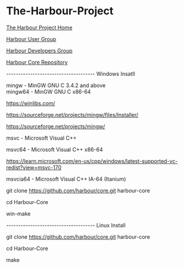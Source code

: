 # The-Harbour-Project

[The Harbour Project Home](https://harbour.github.io/)

[Harbour User Group](https://groups.google.com/g/harbour-users)

[Harbour Developers Group](https://groups.google.com/g/harbour-devel)

[Harbour Core Repository ](https://github.com/harbour/core)

------------------------------------- Windows Insatll

mingw - MinGW GNU C 3.4.2 and above <br> mingw64 - MinGW GNU C x86-64

https://winlibs.com/

https://sourceforge.net/projects/mingw/files/Installer/

https://sourceforge.net/projects/mingw/

msvc - Microsoft Visual C++

msvc64 - Microsoft Visual C++ x86-64

https://learn.microsoft.com/en-us/cpp/windows/latest-supported-vc-redist?view=msvc-170

msvcia64 - Microsoft Visual C++ IA-64 (Itanium)


git clone https://github.com/harbour/core.git harbour-core

cd Harbour-Core

win-make

------------------------------------- Linux Install

git clone https://github.com/harbour/core.git harbour-core

cd Harbour-Core

make
